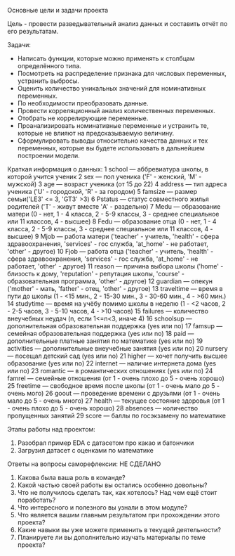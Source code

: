 Основные цели и задачи проекта

Цель - провести разведывательный анализ данных и составить отчёт по его результатам.

Задачи:
- Написать функции, которые можно применять к столбцам определённого типа.
- Посмотреть на распределение признака для числовых переменных, устранить выбросы.
- Оценить количество уникальных значений для номинативных переменных.
- По необходимости преобразовать данные.
- Провести корреляционный анализ количественных переменных.
- Отобрать не коррелирующие переменные.
- Проанализировать номинативные переменные и устранить те, которые не влияют на предсказываемую величину. 
- Сформулировать выводы относительно качества данных и тех переменных, которые вы будете использовать в дальнейшем построении модели.

Краткая информация о данных:
1 school — аббревиатура школы, в которой учится ученик
2 sex — пол ученика ('F' - женский, 'M' - мужской)
3 age — возраст ученика (от 15 до 22)
4 address — тип адреса ученика ('U' - городской, 'R' - за городом)
5 famsize — размер семьи('LE3' <= 3, 'GT3' >3)
6 Pstatus — статус совместного жилья родителей ('T' - живут вместе 'A' - раздельно)
7 Medu — образование матери (0 - нет, 1 - 4 класса, 2 - 5-9 классы, 3 - среднее специальное или 11 классов, 4 - высшее)
8 Fedu — образование отца (0 - нет, 1 - 4 класса, 2 - 5-9 классы, 3 - среднее специальное или 11 классов, 4 - высшее)
9 Mjob — работа матери ('teacher' - учитель, 'health' - сфера здравоохранения, 'services' - гос служба, 'at_home' - не работает, 'other' - другое)
10 Fjob — работа отца ('teacher' - учитель, 'health' - сфера здравоохранения, 'services' - гос служба, 'at_home' - не работает, 'other' - другое)
11 reason — причина выбора школы ('home' - близость к дому, 'reputation' - репутация школы, 'course' - образовательная программа, 'other' - другое)
12 guardian — опекун ('mother' - мать, 'father' - отец, 'other' - другое)
13 traveltime — время в пути до школы (1 - <15 мин., 2 - 15-30 мин., 3 - 30-60 мин., 4 - >60 мин.)
14 studytime — время на учёбу помимо школы в неделю (1 - <2 часов, 2 - 2-5 часов, 3 - 5-10 часов, 4 - >10 часов)
15 failures — количество внеучебных неудач (n, если 1<=n<3, иначе 4)
16 schoolsup — дополнительная образовательная поддержка (yes или no)
17 famsup — семейная образовательная поддержка (yes или no)
18 paid — дополнительные платные занятия по математике (yes или no)
19 activities — дополнительные внеучебные занятия (yes или no)
20 nursery — посещал детский сад (yes или no)
21 higher — хочет получить высшее образование (yes или no)
22 internet — наличие интернета дома (yes или no)
23 romantic — в романтических отношениях (yes или no)
24 famrel — семейные отношения (от 1 - очень плохо до 5 - очень хорошо)
25 freetime — свободное время после школы (от 1 - очень мало до 5 - очень мого)
26 goout — проведение времени с друзьями (от 1 - очень мало до 5 - очень много)
27 health — текущее состояние здоровья (от 1 - очень плохо до 5 - очень хорошо)
28 absences — количество пропущенных занятий
29 score — баллы по госэкзамену по математике

Этапы работы над проектом:
1. Разобрал пример EDA с датасетом про какао и батончики
2. Загрузил датасет с оценками по математике


Ответы на вопросы саморефлексии: НЕ СДЕЛАНО
1. Какова была ваша роль в команде?
2. Какой частью своей работы вы остались особенно довольны?
3. Что не получилось сделать так, как хотелось? Над чем ещё стоит поработать?
4. Что интересного и полезного вы узнали в этом модуле?
5. Что является вашим главным результатом при прохождении этого проекта?
6. Какие навыки вы уже можете применить в текущей деятельности?
7. Планируете ли вы дополнительно изучать материалы по теме проекта?